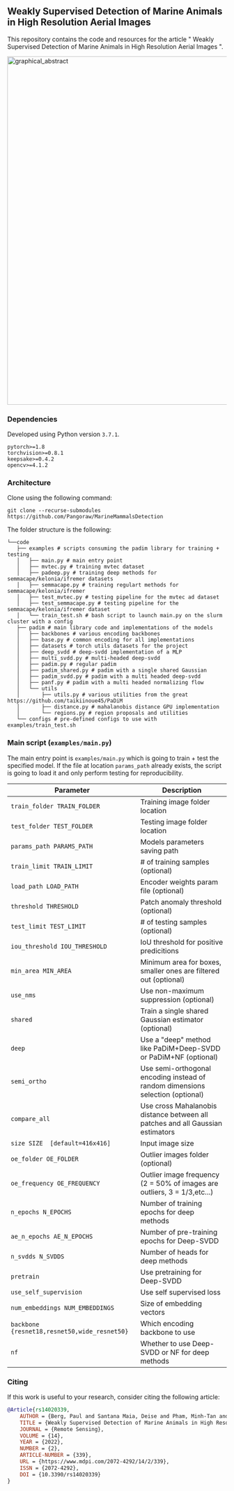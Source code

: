 ##  Weakly Supervised Detection of Marine Animals in High Resolution Aerial Images 

This repository contains the code and resources for the article " Weakly Supervised Detection of Marine Animals in High Resolution Aerial Images ".

<img width="800" alt="graphical_abstract" src="https://user-images.githubusercontent.com/9824244/155295184-90b9c06b-3bd8-4af6-bbb1-fd16f6f2acd9.png">

### Dependencies

Developed using Python version `3.7.1`.
```
pytorch>=1.8
torchvision>=0.8.1
keepsake>=0.4.2
opencv>=4.1.2
```

### Architecture

Clone using the following command:

```
git clone --recurse-submodules https://github.com/Pangoraw/MarineMammalsDetection
```

The folder structure is the following:

```
└──code
   ├── examples # scripts consuming the padim library for training + testing
   │   ├── main.py # main entry point
   │   ├── mvtec.py # training mvtec dataset
   │   ├── padeep.py # training deep methods for semmacape/kelonia/ifremer datasets
   │   ├── semmacape.py # training regulart methods for semmacape/kelonia/ifremer
   │   ├── test_mvtec.py # testing pipeline for the mvtec ad dataset
   │   ├── test_semmacape.py # testing pipeline for the semmacape/kelonia/ifremer dataset
   │   └── train_test.sh # bash script to launch main.py on the slurm cluster with a config
   ├── padim # main library code and implementations of the models
   │   ├── backbones # various encoding backbones
   │   ├── base.py # common encoding for all implementations
   │   ├── datasets # torch utils datasets for the project
   │   ├── deep_svdd # deep-svdd implementation of a MLP
   │   ├── multi_svdd.py # multi-headed deep-svdd
   │   ├── padim.py # regular padim
   │   ├── padim_shared.py # padim with a single shared Gaussian
   │   ├── padim_svdd.py # padim with a multi headed deep-svdd
   │   ├── panf.py # padim with a multi headed normalizing flow
   │   └── utils
   │       ├── utils.py # various utilities from the great https://github.com/taikiinoue45/PaDiM 
   │       ├── distance.py # mahalanobis distance GPU implementation
   │       └── regions.py # region proposals and utilities
   └── configs # pre-defined configs to use with examples/train_test.sh
```

### Main script (`examples/main.py`)

The main entry point is `examples/main.py` which is going to train + test the specified model. If the file at location `params_path` already exists, the script is going to load it and only perform testing for reproducibility.

| Parameter | Description |
| --------- | ----------- |
|`train_folder TRAIN_FOLDER`|Training image folder location|
|`test_folder TEST_FOLDER`|Testing image folder location|
|`params_path PARAMS_PATH`|Models parameters saving path|
|`train_limit TRAIN_LIMIT`|# of training samples (optional)|
|`load_path LOAD_PATH`|Encoder weights param file (optional)|
|`threshold THRESHOLD`|Patch anomaly threshold (optional)|
|`test_limit TEST_LIMIT`|# of testing samples (optional)|
|`iou_threshold IOU_THRESHOLD`|IoU threshold for positive predicitions|
|`min_area MIN_AREA`|Minimum area for boxes, smaller ones are filtered out (optional)|
|`use_nms`|Use non-maximum suppression (optional)|
|`shared`|Train a single shared Gaussian estimator (optional)|
|`deep`|Use a "deep" method like PaDiM+Deep-SVDD or PaDiM+NF (optional)|
|`semi_ortho`|Use semi-orthogonal encoding instead of random dimensions selection (optional)|
|`compare_all`|Use cross Mahalanobis distance between all patches and all Gaussian estimators|
|`size SIZE  [default=416x416]`|Input image size|
|`oe_folder OE_FOLDER`|Outlier images folder (optional)|
|`oe_frequency OE_FREQUENCY`|Outlier image frequency (2 = 50% of images are outliers, 3 = 1/3,etc...)|
|`n_epochs N_EPOCHS`|Number of training epochs for deep methods|
|`ae_n_epochs AE_N_EPOCHS`|Number of pre-training epochs for Deep-SVDD|
|`n_svdds N_SVDDS`|Number of heads for deep methods|
|`pretrain`|Use pretraining for Deep-SVDD|
|`use_self_supervision`|Use self supervised loss|
|`num_embeddings NUM_EMBEDDINGS`|Size of embedding vectors|
|`backbone {resnet18,resnet50,wide_resnet50}`|Which encoding backbone to use|
|`nf`|Whether to use Deep-SVDD or NF for deep methods|

### Citing

If this work is useful to your research, consider citing the following article:

```bib
@Article{rs14020339,
	AUTHOR = {Berg, Paul and Santana Maia, Deise and Pham, Minh-Tan and Lefèvre, Sébastien},
	TITLE = {Weakly Supervised Detection of Marine Animals in High Resolution Aerial Images},
	JOURNAL = {Remote Sensing},
	VOLUME = {14},
	YEAR = {2022},
	NUMBER = {2},
	ARTICLE-NUMBER = {339},
	URL = {https://www.mdpi.com/2072-4292/14/2/339},
	ISSN = {2072-4292},
	DOI = {10.3390/rs14020339}
}
```
